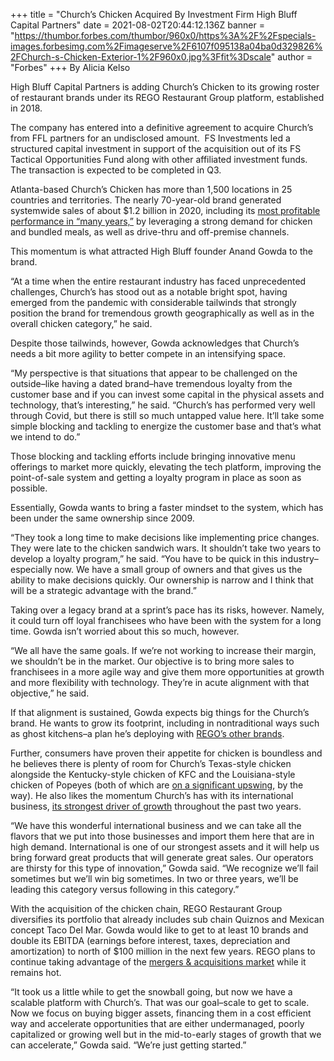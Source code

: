 +++
title = "Church’s Chicken Acquired By Investment Firm High Bluff Capital Partners"
date = 2021-08-02T20:44:12.136Z
banner = "https://thumbor.forbes.com/thumbor/960x0/https%3A%2F%2Fspecials-images.forbesimg.com%2Fimageserve%2F6107f095138a04ba0d329826%2FChurch-s-Chicken-Exterior-1%2F960x0.jpg%3Ffit%3Dscale"
author = "Forbes"
+++
By Alicia Kelso

High Bluff Capital Partners is adding Church’s Chicken to its growing roster of restaurant brands under its REGO Restaurant Group platform, established in 2018.

The company has entered into a definitive agreement to acquire Church’s from FFL partners for an undisclosed amount.  FS Investments led a structured capital investment in support of the acquisition out of its FS Tactical Opportunities Fund along with other affiliated investment funds. The transaction is expected to be completed in Q3.

Atlanta-based Church’s Chicken has more than 1,500 locations in 25 countries and territories. The nearly 70-year-old brand generated systemwide sales of about $1.2 billion in 2020, including its [most profitable performance in “many years,”](https://www.forbes.com/sites/aliciakelso/2021/02/11/how-churchs-chicken-improved-operations-and-turned-in-its-most-profitable-month-in-many-years/?sh=469d1cf15701 "https\://www.forbes.com/sites/aliciakelso/2021/02/11/how-churchs-chicken-improved-operations-and-turned-in-its-most-profitable-month-in-many-years/?sh=469d1cf15701") by leveraging a strong demand for chicken and bundled meals, as well as drive-thru and off-premise channels.

This momentum is what attracted High Bluff founder Anand Gowda to the brand.

“At a time when the entire restaurant industry has faced unprecedented challenges, Church’s has stood out as a notable bright spot, having emerged from the pandemic with considerable tailwinds that strongly position the brand for tremendous growth geographically as well as in the overall chicken category,” he said.

Despite those tailwinds, however, Gowda acknowledges that Church’s needs a bit more agility to better compete in an intensifying space.

“My perspective is that situations that appear to be challenged on the outside–like having a dated brand–have tremendous loyalty from the customer base and if you can invest some capital in the physical assets and technology, that’s interesting,” he said. “Church’s has performed very well through Covid, but there is still so much untapped value here. It’ll take some simple blocking and tackling to energize the customer base and that’s what we intend to do.”

Those blocking and tackling efforts include bringing innovative menu offerings to market more quickly, elevating the tech platform, improving the point-of-sale system and getting a loyalty program in place as soon as possible.

Essentially, Gowda wants to bring a faster mindset to the system, which has been under the same ownership since 2009.

“They took a long time to make decisions like implementing price changes. They were late to the chicken sandwich wars. It shouldn’t take two years to develop a loyalty program,” he said. “You have to be quick in this industry–especially now. We have a small group of owners and that gives us the ability to make decisions quickly. Our ownership is narrow and I think that will be a strategic advantage with the brand.”

Taking over a legacy brand at a sprint’s pace has its risks, however. Namely, it could turn off loyal franchisees who have been with the system for a long time. Gowda isn’t worried about this so much, however.

“We all have the same goals. If we’re not working to increase their margin, we shouldn’t be in the market. Our objective is to bring more sales to franchisees in a more agile way and give them more opportunities at growth and more flexibility with technology. They’re in acute alignment with that objective,” he said.

If that alignment is sustained, Gowda expects big things for the Church’s brand. He wants to grow its footprint, including in nontraditional ways such as ghost kitchens–a plan he’s deploying with [REGO’s other brands](https://www.restaurantdive.com/news/quiznos-taco-del-mar-to-open-100-ghost-kitchen-units/600403/ "https\://www.restaurantdive.com/news/quiznos-taco-del-mar-to-open-100-ghost-kitchen-units/600403/").

Further, consumers have proven their appetite for chicken is boundless and he believes there is plenty of room for Church’s Texas-style chicken alongside the Kentucky-style chicken of KFC and the Louisiana-style chicken of Popeyes (both of which are [on a significant upswing](https://www.forbes.com/sites/aliciakelso/2021/07/29/yum-brands-is-leveraging-its-digital-sales-momentum-to-accelerate-net-new-unit-growth/?sh=6c9edba7542c "https\://www.forbes.com/sites/aliciakelso/2021/07/29/yum-brands-is-leveraging-its-digital-sales-momentum-to-accelerate-net-new-unit-growth/?sh=6c9edba7542c"), by the way). He also likes the momentum Church’s has with its international business, [its strongest driver of growth](https://qsrmagazine.com/news/churchs-chicken-appoints-new-international-leadership "https\://qsrmagazine.com/news/churchs-chicken-appoints-new-international-leadership") throughout the past two years.

“We have this wonderful international business and we can take all the flavors that we put into those businesses and import them here that are in high demand. International is one of our strongest assets and it will help us bring forward great products that will generate great sales. Our operators are thirsty for this type of innovation,” Gowda said. “We recognize we’ll fail sometimes but we’ll win big sometimes. In two or three years, we’ll be leading this category versus following in this category.”

With the acquisition of the chicken chain, REGO Restaurant Group diversifies its portfolio that already includes sub chain Quiznos and Mexican concept Taco Del Mar. Gowda would like to get to at least 10 brands and double its EBITDA (earnings before interest, taxes, depreciation and amortization) to north of $100 million in the next few years. REGO plans to continue taking advantage of the [mergers & acquisitions market](https://www.restaurantdive.com/news/why-restaurant-ma-activity-is-spiking-after-pandemic-lull/603690/ "https\://www.restaurantdive.com/news/why-restaurant-ma-activity-is-spiking-after-pandemic-lull/603690/") while it remains hot.

“It took us a little while to get the snowball going, but now we have a scalable platform with Church’s. That was our goal–scale to get to scale. Now we focus on buying bigger assets, financing them in a cost efficient way and accelerate opportunities that are either undermanaged, poorly capitalized or growing well but in the mid-to-early stages of growth that we can accelerate,” Gowda said. “We’re just getting started.”